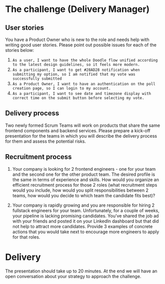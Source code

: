 # The challenge (Delivery Manager)
## User stories
You have a Product Owner who is new to the role and needs help with writing good user stories. Please point out possible issues for each of the stories below:
1. `As a user, I want to have the whole Doodle flow unified according to the latest design guidelines, so it feels more modern.`
2. `As a participant, I want to get #28AD28 notification when submitting my option, so I am notified that my vote was successfully submitted`
3. `As a Product Owner, I want to have an authentication on the poll creation page, so I can login to my account.`
4. `As a participant, I want to see date and timezone display with correct time on the submit button before selecting my vote.`
## Delivery process
Two newly formed Scrum Teams will work on products that share the same frontend components and backend services. Please prepare a kick-off presentation for the teams in which you will describe the delivery process for them and assess the potential risks.
## Recruitment process
1. Your company is looking for 2 frontend engineers - one for your team and the second one for the other product team. The desired profile is the same in terms of experience and skills. How would you organize an efficient recruitment process for those 2 roles (what recruitment steps would you include, how would you split responsibilities between 2 teams, how would you decide to which team the candidate fits best)?

2. Your company is rapidly growing and you are responsible for hiring 2 fullstack engineers for your team. Unfortunately, for a couple of weeks, your pipeline is lacking promising candidates. You’ve shared the job ad with your friends and posted it on your LinkedIn dashboard but that did not help to attract more candidates. Provide 3 examples of concrete actions that you would take next to encourage more engineers to apply for that roles.
# Delivery

The presentation should take up to 20 minutes. At the end we will have an open conversation about your strategy to approach the challenge.
